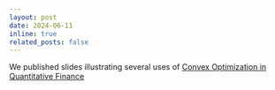 ```yaml
---
layout: post
date: 2024-06-11
inline: true
related_posts: false
---
```

We published slides illustrating several uses of [Convex Optimization in Quantitative Finance
](https://web.stanford.edu/~boyd/papers/cvx-finance.html)

